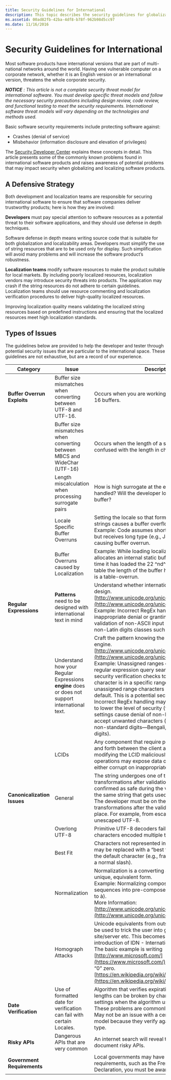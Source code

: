 ```yaml
---
title: Security Guidelines for International
description: This topic describes the security guidelines for globalization of the software.
ms.assetid: 00ad82fb-42ba-4df8-b78f-962b98d5cc97
ms.date: 11/16/2016
---
```


# Security Guidelines for International

Most software products have international versions that are part of multi-national networks around the world. Having one vulnerable computer on a corporate network, whether it is an English version or an international version, threatens the whole corporate security.

***NOTICE*** *: This article is not a complete security threat model for international software. You must develop specific threat models and follow the necessary security precautions including design review, code review, and functional testing to meet the security requirements. International software threat models will vary depending on the technologies and methods used.*

Basic software security requirements include protecting software against:

- Crashes (denial of service)
- Misbehavior (information disclosure and elevation of privileges)

The [Security Developer Center](http://msdn2.microsoft.com/security/) explains these concepts in detail. This article presents some of the commonly known problems found in international software products and raises awareness of potential problems that may impact security when globalizing and localizing software products.

## A Defensive Strategy

Both development and localization teams are responsible for securing international software to ensure that software companies deliver trustworthy products; here is how they are involved:

**Developers** must pay special attention to software resources as a potential threat to their software applications, and they should use defense in depth techniques.

Software defense in depth means writing source code that is suitable for both globalization and localizability areas. Developers must simplify the use of string resources that are to be used only for display. Such simplification will avoid many problems and will increase the software product’s robustness.

**Localization teams** modify software resources to make the product suitable for local markets. By including poorly localized resources, localization vendors may introduce security threats into products. The application may crash if the string resources do not adhere to certain guidelines. Localization teams should use resource commenting and localization verification procedures to deliver high-quality localized resources.

Improving localization quality means validating the localized string resources based on predefined instructions and ensuring that the localized resources meet high localization standards.

## Types of Issues

The guidelines below are provided to help the developer and tester through potential security issues that are particular to the international space. These guidelines are not exhaustive, but are a record of our experience.

| **Category** | **Issue** | **Description** |
|--------------|-----------|-----------------|
| **Buffer Overrun Exploits** | Buffer size mismatches when converting between UTF-8 and UTF-16. | Occurs when you are working with UTF-8 and UTF-16 buffers. |
| | Buffer size mismatches when converting between MBCS and WideChar (UTF-16) | Occurs when the length of a string in bytes is confused with the length in characters. |
| | Length miscalculation when processing surrogate pairs | How is high surrogate at the end of the buffer handled? Will the developer look past the end of the buffer? |
| | Locale Specific Buffer Overruns | Setting the locale so that formatted numeric or date strings causes a buffer overflow. <br />Example: Code assumes short (e.g., US) date type, but receives long type (e.g., Japanese) therefore causing buffer overrun. |
| | Buffer Overruns caused by Localization | Example: While loading localized strings, the program allocates an internal static buffer of size 1024. By the time it has loaded the 22 ^nd^ string from the string table the length of the buffer has gone to 0 and there is a table-overrun. |
|**Regular Expressions** | **Patterns** need to be designed with international text in mind | Understand whether international text is valid in your design. [http://www.unicode.org/unicode/reports/tr18/](http://www.unicode.org/unicode/reports/tr18/) <br />Example: Incorrect RegEx handling may result in inappropriate denial or granting of access during validation of non-ASCII input (e.g., text, symbols, non-Latin digits classes such as Bengali and Thai) |
| | Understand how your Regular Expressions **engine** does or does not support international text. | Craft the pattern knowing the capabilities of your engine. [http://www.unicode.org/unicode/reports/tr18/](http://www.unicode.org/unicode/reports/tr18/) <br />Example: Unassigned ranges either pass or fail regular expression query search. If, for example, security verification checks to validate if the given character is in a specific range, it might consider unassigned range characters as permissible by default. This is a potential security threat. <br />Incorrect RegEx handling may require administrators to lower the level of security (when the default settings cause denial of non-Latin text) or may accept unwanted characters (for example, classifying non-standard digits—Bengali, Thai—as acceptable digits). |
| | LCIDs | Any component that require passing the LCID back and forth between the client and the server—modifying the LCID maliciously in the middle of these operations may expose data on the server that is either corrupt on inappropriate. |
| **Canonicalization Issues** | General | The string undergoes one of the following transformations after validation, and thus what was confirmed as safe during the validation stage is not the same string that gets used. <br />The developer must be on the lookout for this kind of transformations after the validation stage has taken place. For example, from escaped UTF-8 to unescaped UTF-8. |
| | Overlong UTF-8 | Primitive UTF-8 decoders fail to detect Unicode characters encoded multiple times. |
| | Best Fit | Characters not represented in the target character set may be replaced with a “best fit” character instead of the default character (e.g., fraction slash can become a normal slash). |
| | Normalization | Normalization is a converting a string segment to a unique, equivalent form. <br />Example: Normalizing composite character sequences into pre-composed characters (i.e., a + \` to à).<br />More Information: [http://www.unicode.org/unicode/reports/tr15/](http://www.unicode.org/unicode/reports/tr15/) |
| | Homograph Attacks | Unicode equivalents from outside of ANSI script can be used to trick the user into going to a different site/server etc. This becomes a larger issue with introduction of IDN - International Domain names. The basic example is writing [http://www.microsoft.com/](https://www.microsoft.com/) with a Cyrillic “o” or a “0” zero.<br />[https://en.wikipedia.org/wiki/IDN_homograph_attack](https://en.wikipedia.org/wiki/IDN_homograph_attack) |
| **Date Verification** | Use of formatted date for verification can fail with certain Locales. | Algorithm that verifies expiration dates and time span lengths can be broken by changing the language settings when the algorithm uses a formatted date. These problems are commonly seen on the Web. <br />May not be an issue with a certificate-based security model because they verify against the DATE data type. |
| **Risky APIs** | Dangerous APIs that are very common | An internet search will reveal the most recently document risky APIs. |
| **Government Requirements** | | Local governments may have their own specific requirements, such as the French Encryption Declaration, you must be aware of these regulations. |


